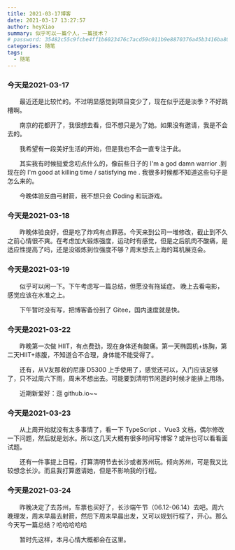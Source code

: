 ```yaml
---
title: 2021-03-17博客
date: 2021-03-17 13:27:57
author: heyXiao
summary: 似乎可以一篇个人，一篇技术？
# password: 35482c55c9fcbe4ff1b6023476c7acd59c011b9e8870376a45b3416ba8092d3d
categories: 随笔
tags:
  - 随笔
---
```


### 今天是2021-03-17
<p style="text-indent:2em">最近还是比较忙的。不过明显感觉到项目变少了，现在似乎还是淡季？不好跳槽啊。</p>
<p style="text-indent:2em">南京的花都开了，我很想去看，但不想只是为了她。如果没有邀请，我是不会去的。</p>
<p style="text-indent:2em">我希望有一段美好生活的开始，但是我也不会一直专注于此。</p>
<p style="text-indent:2em">其实我有时候挺爱念叨点什么的，像前些日子的 I'm a god damn warrior .到现在的 I'm good at killing time / satisfying me . 我很多时候都不知道这些句子是怎么来的。</p>
<p style="text-indent:2em">今晚体验反曲弓射箭，我不想只会 Coding 和玩游戏。</p>

### 今天是2021-03-18
<p style="text-indent:2em">昨晚体验良好，但是吃了炸鸡有点罪恶。今天来到公司一堆修改，截止到不久之前心情很不爽。在考虑加大锻炼强度，运动时有感觉，但是之后肌肉不酸痛，是适应性提高了吗，还是没锻炼到位强度不够？周末想去上海的耳机展览会。</p>

### 今天是2021-03-19
<p style="text-indent:2em">似乎可以闲一下。下午考虑写一篇总结，但愿没有拖延症。 晚上去看电影，感觉应该在水准之上。</p>
<p style="text-indent:2em">下午暂时没有写，把博客备份到了 Gitee，国内速度就是快。</p>

### 今天是2021-03-22
<p style="text-indent:2em">昨晚第一次做 HIIT，有点费劲，现在身体还有酸痛。第一天椭圆机+练胸，第二天HIIT+练腹，不知道合不合理，身体能不能受得了。</p>
<p style="text-indent:2em">还有，从V友那收的尼康 D5300 上手使用了，感觉还可以，入门应该足够了，只不过周六下雨，周末不想出去。可能要到清明节闲逛的时候才能排上用场。</p>
<p style="text-indent:2em">近期新爱好：逛 github.io~~</p>

### 今天是2021-03-23
<p style="text-indent:2em">从上周开始就没有太多事情了，看一下 TypeScript 、Vue3 文档，偶尔修改一下问题，然后就是划水。所以这几天大概有很多时间写博客？或许也可以看看面试题。</p>
<p style="text-indent:2em">还有一件事提上日程，打算清明节去长沙或者苏州玩。倾向苏州，可是我又比较想念长沙。而且我打算邀请她，但是不影响我的行程。</p>

### 今天是2021-03-24
<p style="text-indent:2em">昨晚决定了去苏州，车票也买好了，长沙端午节（06.12-06.14）去吧。周六晚理发，周末早晨去射箭，然后下周末早晨出发，又可以规划行程了，开心。那么今天写一篇总结？哈哈哈哈哈</p>

<p style="text-indent:2em">暂时先这样，本月心情大概都会在这里。</p>

<p style="text-indent:2em"></p>

